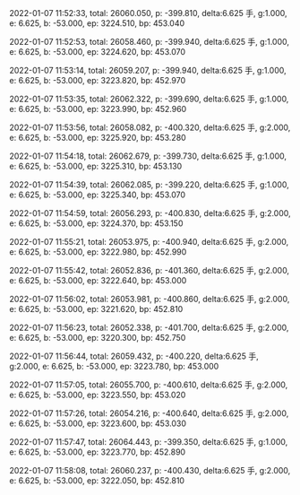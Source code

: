 2022-01-07 11:52:33, total: 26060.050, p: -399.810, delta:6.625 手, g:1.000, e: 6.625, b: -53.000, ep: 3224.510, bp: 453.040

2022-01-07 11:52:53, total: 26058.460, p: -399.940, delta:6.625 手, g:1.000, e: 6.625, b: -53.000, ep: 3224.620, bp: 453.070

2022-01-07 11:53:14, total: 26059.207, p: -399.940, delta:6.625 手, g:1.000, e: 6.625, b: -53.000, ep: 3223.820, bp: 452.970

2022-01-07 11:53:35, total: 26062.322, p: -399.690, delta:6.625 手, g:1.000, e: 6.625, b: -53.000, ep: 3223.990, bp: 452.960

2022-01-07 11:53:56, total: 26058.082, p: -400.320, delta:6.625 手, g:2.000, e: 6.625, b: -53.000, ep: 3225.920, bp: 453.280

2022-01-07 11:54:18, total: 26062.679, p: -399.730, delta:6.625 手, g:1.000, e: 6.625, b: -53.000, ep: 3225.310, bp: 453.130

2022-01-07 11:54:39, total: 26062.085, p: -399.220, delta:6.625 手, g:1.000, e: 6.625, b: -53.000, ep: 3225.340, bp: 453.070

2022-01-07 11:54:59, total: 26056.293, p: -400.830, delta:6.625 手, g:2.000, e: 6.625, b: -53.000, ep: 3224.370, bp: 453.150

2022-01-07 11:55:21, total: 26053.975, p: -400.940, delta:6.625 手, g:2.000, e: 6.625, b: -53.000, ep: 3222.980, bp: 452.990

2022-01-07 11:55:42, total: 26052.836, p: -401.360, delta:6.625 手, g:2.000, e: 6.625, b: -53.000, ep: 3222.640, bp: 453.000

2022-01-07 11:56:02, total: 26053.981, p: -400.860, delta:6.625 手, g:2.000, e: 6.625, b: -53.000, ep: 3221.620, bp: 452.810

2022-01-07 11:56:23, total: 26052.338, p: -401.700, delta:6.625 手, g:2.000, e: 6.625, b: -53.000, ep: 3220.300, bp: 452.750

2022-01-07 11:56:44, total: 26059.432, p: -400.220, delta:6.625 手, g:2.000, e: 6.625, b: -53.000, ep: 3223.780, bp: 453.000

2022-01-07 11:57:05, total: 26055.700, p: -400.610, delta:6.625 手, g:2.000, e: 6.625, b: -53.000, ep: 3223.550, bp: 453.020

2022-01-07 11:57:26, total: 26054.216, p: -400.640, delta:6.625 手, g:2.000, e: 6.625, b: -53.000, ep: 3223.600, bp: 453.030

2022-01-07 11:57:47, total: 26064.443, p: -399.350, delta:6.625 手, g:1.000, e: 6.625, b: -53.000, ep: 3223.770, bp: 452.890

2022-01-07 11:58:08, total: 26060.237, p: -400.430, delta:6.625 手, g:2.000, e: 6.625, b: -53.000, ep: 3222.050, bp: 452.810